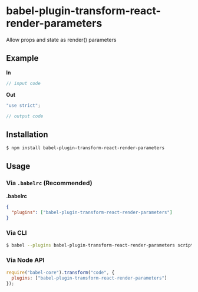 # babel-plugin-transform-react-render-parameters

Allow props and state as render() parameters

## Example

**In**

```js
// input code
```

**Out**

```js
"use strict";

// output code
```

## Installation

```sh
$ npm install babel-plugin-transform-react-render-parameters
```

## Usage

### Via `.babelrc` (Recommended)

**.babelrc**

```json
{
  "plugins": ["babel-plugin-transform-react-render-parameters"]
}
```

### Via CLI

```sh
$ babel --plugins babel-plugin-transform-react-render-parameters script.js
```

### Via Node API

```javascript
require("babel-core").transform("code", {
  plugins: ["babel-plugin-transform-react-render-parameters"]
});
```
